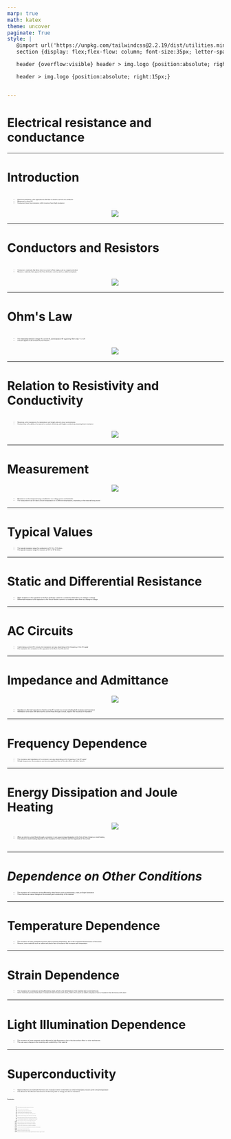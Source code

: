 ```yaml
---
marp: true
math: katex
theme: uncover
paginate: True
style: |
   @import url('https://unpkg.com/tailwindcss@2.2.19/dist/utilities.min.css');
   section {display: flex;flex-flow: column; font-size:35px; letter-spacing:1.4px;}

   header {overflow:visible} header > img.logo {position:absolute; right:15px;}

   header > img.logo {position:absolute; right:15px;}


---
```

<!-- backgroundImage: url('backgrounds/aaabstract (5).png') -->
<!-- _class: lead -->

 # Electrical resistance and conductance

---
<style scoped>p,li {font-size:0.84em}</style>

 # Introduction
<div style='flex:1 1 auto; min-height:0;' class="grid grid-cols-8 gap-4">
<div style='display:flex; flex-flow:column; min-height:0;' class="col-span-4">

- Electrical resistance is the opposition to the flow of electric current in a conductor
- Measured in ohms (Ω)
- Conductors have low resistance, while resistors have high resistance
</div>

<div style='display:flex; flex-flow:column; min-height:0;' class="col-span-4">

<div style="display: flex; flex: 1 1 auto; flex-flow: row; min-height: 0"><div style="display: flex; flex: 1 1 auto; justify-content: center;min-height:0;min-width:0; margin-bottom:0.1em;;margin-right:0.15em">
<img style='object-fit: contain; max-height:100%; max-width:100%; background-color: rgba(0,0,0,0);' src='https://upload.wikimedia.org/wikipedia/commons/thumb/d/d0/ResistanceHydraulicAnalogy.svg/350px-ResistanceHydraulicAnalogy.svg.png'/>
</div>
</div>

</div>

</div>


---
<style scoped>p,li {font-size:0.88em}</style>

 # **Conductors and Resistors**
<div style='flex:1 1 auto; min-height:0;' class="grid grid-cols-8 gap-4">
<div style='display:flex; flex-flow:column; min-height:0;' class="col-span-4">

- Conductors: materials that allow electric current to flow easily, such as copper and silver
- Resistors: materials that oppose the flow of electric current, such as rubber and plastic
</div>

<div style='display:flex; flex-flow:column; min-height:0;' class="col-span-4">

<div style="display: flex; flex: 1 1 auto; flex-flow: row; min-height: 0"><div style="display: flex; flex: 1 1 auto; justify-content: center;min-height:0;min-width:0; margin-bottom:0.1em;;margin-right:0.15em">
<img style='object-fit: contain; max-height:100%; max-width:100%; background-color: rgba(0,0,0,0);' src='https://upload.wikimedia.org/wikipedia/commons/thumb/e/e4/Metal_film_resistor.jpg/250px-Metal_film_resistor.jpg'/>
</div>
</div>

</div>

</div>


---
<style scoped>p,li {font-size:0.88em}</style>

 # Ohm's Law
<div style='flex:1 1 auto; min-height:0;' class="grid grid-cols-8 gap-4">
<div style='display:flex; flex-flow:column; min-height:0;' class="col-span-4">

- The relationship between voltage (V), current (I), and resistance (R) is given by Ohm's law: V = I x R
- This law applies to all conductors and resistors
</div>

<div style='display:flex; flex-flow:column; min-height:0;' class="col-span-4">

<div style="display: flex; flex: 1 1 auto; flex-flow: row; min-height: 0"><div style="display: flex; flex: 1 1 auto; justify-content: center;min-height:0;min-width:0; margin-bottom:0.1em;;margin-right:0.15em">
<img style='object-fit: contain; max-height:100%; max-width:100%; background-color: rgba(0,0,0,0);' src='https://upload.wikimedia.org/wikipedia/commons/thumb/d/d7/FourIVcurves.svg/500px-FourIVcurves.svg.png'/>
</div>
</div>

</div>

</div>


---
<style scoped>p,li {font-size:0.88em}</style>

 # Relation to Resistivity and Conductivity
<div style='flex:1 1 auto; min-height:0;' class="grid grid-cols-8 gap-4">
<div style='display:flex; flex-flow:column; min-height:0;' class="col-span-4">

- Resistivity is the resistance of a material per unit length and unit cross-sectional area
- Conductivity is the ability of a material to conduct electricity, with higher conductivity meaning lower resistance
</div>

<div style='display:flex; flex-flow:column; min-height:0;' class="col-span-4">

<div style="display: flex; flex: 1 1 auto; flex-flow: row; min-height: 0"><div style="display: flex; flex: 1 1 auto; justify-content: center;min-height:0;min-width:0; margin-bottom:0.1em;;margin-right:0.15em">
<img style='object-fit: contain; max-height:100%; max-width:100%; background-color: rgba(0,0,0,0);' src='https://upload.wikimedia.org/wikipedia/commons/thumb/6/68/Resistivity_geometry.png/220px-Resistivity_geometry.png'/>
</div>
</div>

</div>

</div>


---
<style scoped>p,li {font-size:0.88em}</style>

 # Measurement
<div style="display: flex; flex: 1 1 auto; flex-flow: row; min-height: 0"><div style="display: flex; flex: 1 1 auto; justify-content: center;min-height:0;min-width:0; margin-bottom:0.1em;;margin-right:0.15em">
<img style='object-fit: contain; max-height:100%; max-width:100%; background-color: rgba(0,0,0,0);' src='https://upload.wikimedia.org/wikipedia/commons/thumb/a/a7/Sanwa_SM-1005s.jpg/220px-Sanwa_SM-1005s.jpg'/>
</div>
</div>

- Resistance can be measured using a multimeter or a voltage source and ammeter
- The measurement can be taken at room temperature or at different temperatures, depending on the material being tested

---
<style scoped>p,li {font-size:0.92em}</style>

 # Typical Values
- The typical resistance range for conductors is 10^-5 to 10^3 ohms
- The typical resistance range for resistors is 10^3 to 10^12 ohms


---
<style scoped>p,li {font-size:0.92em}</style>

 # Static and Differential Resistance
- Static resistance is the opposition to the flow of electric current in a conductor when there is no change in voltage
- Differential resistance is the opposition to the flow of electric current in a conductor when there is a change in voltage


---
<style scoped>p,li {font-size:0.92em}</style>

 # AC Circuits

- In alternating current (AC) circuits, the resistance can vary depending on the frequency of the AC signal
- The reactance of a conductor is the opposition to the flow of an AC current

---
<style scoped>p,li {font-size:0.88em}</style>

 # Impedance and Admittance
<div style="display: flex; flex: 1 1 auto; flex-flow: row; min-height: 0"><div style="display: flex; flex: 1 1 auto; justify-content: center;min-height:0;min-width:0; margin-bottom:0.1em;;margin-right:0.15em">
<img style='object-fit: contain; max-height:100%; max-width:100%; background-color: rgba(0,0,0,0);' src='https://upload.wikimedia.org/wikipedia/commons/thumb/7/71/VI_phase.svg/300px-VI_phase.svg.png'/>
</div>
</div>

- Impedance is the total opposition to the flow of an AC current in a circuit, including both resistance and reactance
- Admittance is the ease with which an AC current flows through a circuit, equal to the reciprocal of impedance

---
<style scoped>p,li {font-size:0.92em}</style>

 # Frequency Dependence

- The resistance and impedance of a conductor can vary depending on the frequency of the AC signal
- At high frequencies, the resistance can become significant due to the skin effect and other factors

---
<style scoped>p,li {font-size:0.88em}</style>

 # Energy Dissipation and Joule Heating
<div style='flex:1 1 auto; min-height:0;' class="grid grid-cols-8 gap-4">
<div style='display:flex; flex-flow:column; min-height:0;' class="col-span-4">

<div style="display: flex; flex: 1 1 auto; flex-flow: row; min-height: 0"><div style="display: flex; flex: 1 1 auto; justify-content: center;min-height:0;min-width:0; margin-bottom:0.1em;;margin-right:0.15em">
<img style='object-fit: contain; max-height:100%; max-width:100%; background-color: rgba(0,0,0,0);' src='https://upload.wikimedia.org/wikipedia/commons/thumb/9/92/Cartridge-heater-hot.jpg/220px-Cartridge-heater-hot.jpg'/>
</div>
</div>

</div>

<div style='display:flex; flex-flow:column; min-height:0;' class="col-span-4">

- When an electric current flows through a conductor, it can cause energy dissipation in the form of heat, known as Joule heating
- The amount of Joule heating depends on the resistance of the conductor and the magnitude of the current
</div>

</div>


---
<style scoped>p,li {font-size:0.92em}</style>

 # _Dependence on Other Conditions_

- The resistance of a conductor can be affected by other factors such as temperature, strain, and light illumination
- These factors can cause changes in the resistivity and conductivity of the material

---
<style scoped>p,li {font-size:0.92em}</style>

 # Temperature Dependence
- The resistance of many materials decreases with increasing temperature, due to the increased thermal motion of the atoms
- However, some materials such as rubber and plastic have a resistance that increases with temperature


---
<style scoped>p,li {font-size:0.92em}</style>

 # Strain Dependence
- The resistance of a conductor can be affected by strain, which is the deformation of the material due to external forces
- Some materials such as metals have a resistance that increases with strain, while others such as rubber and plastic have a resistance that decreases with strain


---
<style scoped>p,li {font-size:0.92em}</style>

 # **Light Illumination Dependence**
- The resistance of some materials can be affected by light illumination, due to the photovoltaic effect or other mechanisms
- This can cause changes in the resistivity and conductivity of the material


---
<style scoped>p,li {font-size:0.24em}</style>

 # **Superconductivity**
- Superconductors are materials that have zero resistance when cooled below a certain temperature, known as the critical temperature
- This allows for the efficient transmission of electricity with no energy loss due to resistance

Footnotes:

1. Resistance is measured in ohms (Ω) and is defined as the opposition to the flow of electric current.

2. Conductors have low resistance, while resistors have high resistance.

3. Ohm's law states that the voltage (V) is equal to the current (I) times the resistance (R).

4. The resistivity of a material is the resistance per unit length and unit cross-sectional area.

5. Conductivity is the ability of a material to conduct electricity, with higher conductivity meaning lower resistance.

6. Static resistance is the opposition to the flow of electric current in a conductor when there is no change in voltage.

7. Differential resistance is the opposition to the flow of electric current in a conductor when there is a change in voltage.

8. AC circuits have alternating current and voltage, and the resistance can vary depending on the frequency of the AC signal.

9. Impedance is the total opposition to the flow of an AC current in a circuit, including both resistance and reactance.

10. Admittance is the ease with which an AC current flows through a circuit, equal to the reciprocal of impedance.

11. Joule heating is the energy dissipation due to the flow of electric current through a conductor, resulting in heat.

12. The resistance of a conductor can be affected by other factors such as temperature, strain, and light illumination.

13. Some materials have a resistance that decreases with increasing temperature, while others have a resistance that increases with temperature.

14. Strain can cause changes in the resistivity and conductivity of a material.

15. Light illumination can affect the resistivity and conductivity of some materials.

16. Superconductors have zero resistance when cooled below a certain temperature, allowing for efficient transmission of electricity with no energy loss due to resistance.
